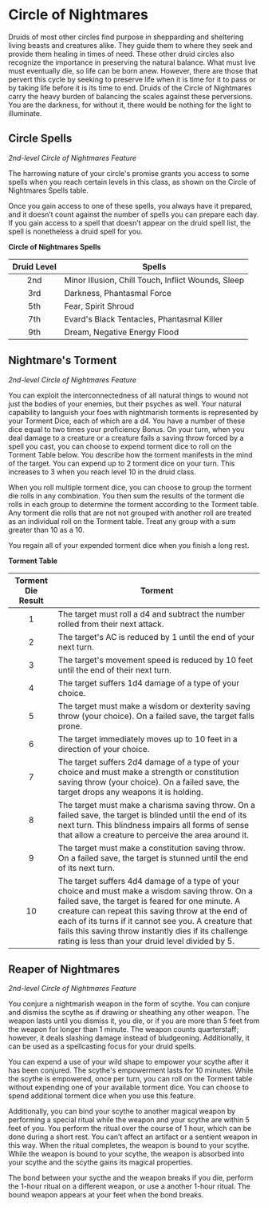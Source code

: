 # Circle of Nightmares

Druids of most other circles find purpose in shepparding and sheltering living beasts and creatures alike. They guide them to where they seek and provide them healing in times of need. These other druid circles also recognize the importance in preserving the natural balance. What must live must eventually die, so life can be born anew. However, there are those that pervert this cycle by seeking to preserve life when it is time for it to pass or by taking life before it is its time to end. Druids of the Circle of Nightmares carry the heavy burden of balancing the scales against these perversions. You are the darkness, for without it, there would be nothing for the light to illuminate.

## Circle Spells
*2nd-level Circle of Nightmares Feature*

The harrowing nature of your circle's promise grants you access to some spells when you reach certain levels in this class, as shown on the Circle of Nightmares Spells table.

Once you gain access to one of these spells, you always have it prepared, and it doesn’t count against the number of spells you can prepare each day. If you gain access to a spell that doesn’t appear on the druid spell list, the spell is nonetheless a druid spell for you.

**Circle of Nightmares Spells**

| Druid Level | Spells |
|:---:|---|
| 2nd | Minor Illusion, Chill Touch, Inflict Wounds, Sleep |
| 3rd | Darkness, Phantasmal Force |
| 5th | Fear, Spirit Shroud |
| 7th | Evard's Black Tentacles, Phantasmal Killer | 
| 9th | Dream, Negative Energy Flood |

## Nightmare's Torment
*2nd-level Circle of Nightmares Feature*

You can exploit the interconnectedness of all natural things to wound not just the bodies of your enemies, but their psyches as well. Your natural capability to languish your foes with nightmarish torments is represented by your Torment Dice, each of which are a d4. You have a number of these dice equal to two times your proficiency Bonus. On your turn, when you deal damage to a creature or a creature fails a saving throw forced by a spell you cast, you can choose to expend torment dice to roll on the Torment Table below. You describe how the torment manifests in the mind of the target. You can expend up to 2 torment dice on your turn. This increases to 3 when you reach level 10 in the druid class.

When you roll multiple torment dice, you can choose to group the torment die rolls in any combination. You then sum the results of the torment die rolls in each group to determine the torment according to the Torment table. Any torment die rolls that are not not grouped with another roll are treated as an individual roll on the Torment table. Treat any group with a sum greater than 10 as a 10. 

You regain all of your expended torment dice when you finish a long rest.

**Torment Table**

| Torment Die Result | Torment |
|:---:|---|
| 1 | The target must roll a d4 and subtract the number rolled from their next attack. |
| 2 | The target's AC is reduced by 1 until the end of your next turn. |
| 3 | The target's movement speed is reduced by 10 feet until the end of their next turn. |
| 4 | The target suffers 1d4 damage of a type of your choice. |
| 5 | The target must make a wisdom or dexterity saving throw (your choice). On a failed save, the target falls prone. |
| 6 | The target immediately moves up to 10 feet in a direction of your choice. |
| 7 | The target suffers 2d4 damage of a type of your choice and must make a strength or constitution saving throw (your choice). On a failed save, the target drops any weapons it is holding. |
| 8 | The target must make a charisma saving throw. On a failed save, the target is blinded until the end of its next turn. This blindness impairs all forms of sense that allow a creature to perceive the area around it. |
| 9 | The target must make a constitution saving throw. On a failed save, the target is stunned until the end of its next turn. |
| 10 | The target suffers 4d4 damage of a type of your choice and must make a wisdom saving throw. On a failed save, the target is feared for one minute. A creature can repeat this saving throw at the end of each of its turns if it cannot see you. A creature that fails this saving throw instantly dies if its challenge rating is less than your druid level divided by 5. |

## Reaper of Nightmares
*2nd-level Circle of Nightmares Feature*

You conjure a nightmarish weapon in the form of scythe. You can conjure and dismiss the scythe as if drawing or sheathing any other weapon. The weapon lasts until you dismiss it, you die, or if you are more than 5 feet from the weapon for longer than 1 minute. The weapon counts quarterstaff; however, it deals slashing damage instead of bludgeoning. Additionally, it can be used as a spellcasting focus for your druid spells.

You can expend a use of your wild shape to empower your scythe after it has been conjured. The scythe's empowerment lasts for 10 minutes. While the scythe is empowered, once per turn, you can roll on the Torment table without expending one of your available torment dice. You can choose to spend additional torment dice when you use this feature.

Additionally, you can bind your scythe to another magical weapon by performing a special ritual while the weapon and your scythe are within 5 feet of you. You perform the ritual over the course of 1 hour, which can be done during a short rest. You can’t affect an artifact or a sentient weapon in this way. When the ritual completes, the weapon is bound to your scythe. While the weapon is bound to your scythe, the weapon is absorbed into your scythe and the scythe gains its magical properties. 

The bond between your sycthe and the weapon breaks if you die, perform the 1-hour ritual on a different weapon, or use a another 1-hour ritual. The bound weapon appears at your feet when the bond breaks.
